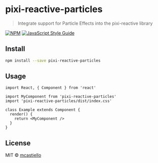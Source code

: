 # pixi-reactive-particles

> Integrate support for Particle Effects into the pixi-reactive library

[![NPM](https://img.shields.io/npm/v/pixi-reactive-particles.svg)](https://www.npmjs.com/package/pixi-reactive-particles) [![JavaScript Style Guide](https://img.shields.io/badge/code_style-standard-brightgreen.svg)](https://standardjs.com)

## Install

```bash
npm install --save pixi-reactive-particles
```

## Usage

```tsx
import React, { Component } from 'react'

import MyComponent from 'pixi-reactive-particles'
import 'pixi-reactive-particles/dist/index.css'

class Example extends Component {
  render() {
    return <MyComponent />
  }
}
```

## License

MIT © [mcastiello](https://github.com/mcastiello)
